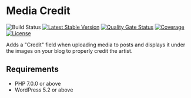 # Media Credit #

![Build Status](https://github.com/mundschenk-at/media-credit/actions/workflows/ci.yml/badge.svg)
[![Latest Stable Version](https://poser.pugx.org/mundschenk-at/media-credit/v/stable)](https://packagist.org/packages/mundschenk-at/media-credit)
[![Quality Gate Status](https://sonarcloud.io/api/project_badges/measure?project=mundschenk-at_media-credit&metric=alert_status)](https://sonarcloud.io/dashboard?id=mundschenk-at_media-credit)
[![Coverage](https://sonarcloud.io/api/project_badges/measure?project=mundschenk-at_media-credit&metric=coverage)](https://sonarcloud.io/dashboard?id=mundschenk-at_media-credit)
[![License](https://poser.pugx.org/mundschenk-at/media-credit/license)](https://packagist.org/packages/mundschenk-at/media-credit)

Adds a "Credit" field when uploading media to posts and displays it under the images on your blog to properly credit the artist.

## Requirements ##

*   PHP 7.0.0 or above
*   WordPress 5.2 or above
